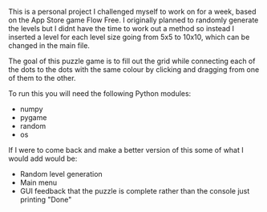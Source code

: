 This is a personal project I challenged myself to work on for a week, based on the App Store game Flow Free. I originally planned to randomly generate the levels but I didnt have the time to work out a method so instead I inserted a level for each level size going from 5x5 to 10x10, which can be changed in the main file.

The goal of this puzzle game is to fill out the grid while connecting each of the dots to the dots with the same colour by clicking and dragging from one of them to the other.

To run this you will need the following Python modules:
- numpy
- pygame
- random
- os

If I were to come back and make a better version of this some of what I would add would be:
- Random level generation
- Main menu
- GUI feedback that the puzzle is complete rather than the console just printing "Done"

